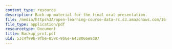 ```yaml
---
content_type: resource
description: Back-up material for the final oral presentation.
file: /media/https%3A/open-learning-course-data-rc.s3.amazonaws.com/16-886-air-transportation-systems-architecting-spring-2004/53c4f99b9fbe859c9b6e6438066e8d07_Backup_prnt.pdf
file_type: application/pdf
resourcetype: Document
title: Backup_prnt.pdf
uid: 53c4f99b-9fbe-859c-9b6e-6438066e8d07
---
```

